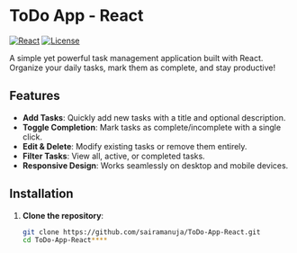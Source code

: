 # ToDo App - React

[![React](https://img.shields.io/badge/React-18.2.0-blue)](https://react.dev/)
[![License](https://img.shields.io/badge/License-ISC-green)](LICENSE)

A simple yet powerful task management application built with React. Organize your daily tasks, mark them as complete, and stay productive!


## Features

- **Add Tasks**: Quickly add new tasks with a title and optional description.
- **Toggle Completion**: Mark tasks as complete/incomplete with a single click.
- **Edit & Delete**: Modify existing tasks or remove them entirely.
- **Filter Tasks**: View all, active, or completed tasks.
- **Responsive Design**: Works seamlessly on desktop and mobile devices.

## Installation

1. **Clone the repository**:
   ```bash
   git clone https://github.com/sairamanuja/ToDo-App-React.git
   cd ToDo-App-React****
